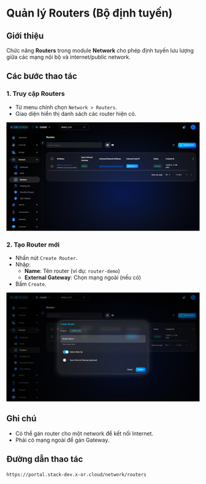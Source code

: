 # Quản lý Routers (Bộ định tuyến)

## Giới thiệu
Chức năng **Routers** trong module **Network** cho phép định tuyến lưu lượng giữa các mạng nội bộ và internet/public network.

## Các bước thao tác

### 1. Truy cập Routers
- Từ menu chính chọn `Network > Routers`.
- Giao diện hiển thị danh sách các router hiện có.

![Danh sách Routers](../../step_images/routers/01_routers_list.png)

### 2. Tạo Router mới
- Nhấn nút `Create Router`.
- Nhập:
  - **Name**: Tên router (ví dụ: `router-demo`)
  - **External Gateway**: Chọn mạng ngoài (nếu có)
- Bấm `Create`.

![Form tạo Router](../../step_images/routers/02_create_form.png)


## Ghi chú
- Có thể gán router cho một network để kết nối Internet.
- Phải có mạng ngoài để gán Gateway.

## Đường dẫn thao tác
`https://portal.stack-dev.x-or.cloud/network/routers`